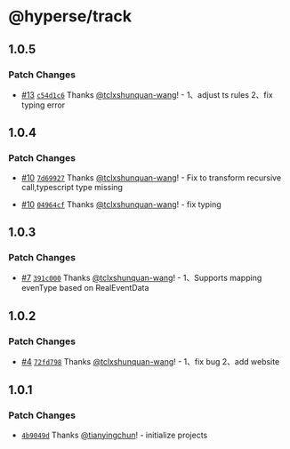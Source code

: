 # @hyperse/track

## 1.0.5

### Patch Changes

- [#13](https://github.com/hyperse-io/track/pull/13) [`c54d1c6`](https://github.com/hyperse-io/track/commit/c54d1c6de91b21c1b783fe4f4cb025895c9368cd) Thanks [@tclxshunquan-wang](https://github.com/tclxshunquan-wang)! - 1、adjust ts rules
  2、fix typing error

## 1.0.4

### Patch Changes

- [#10](https://github.com/hyperse-io/track/pull/10) [`7d69927`](https://github.com/hyperse-io/track/commit/7d69927595c7bd37cbd9683782d5d93f6fe60440) Thanks [@tclxshunquan-wang](https://github.com/tclxshunquan-wang)! - Fix to transform recursive call,typescript type missing

- [#10](https://github.com/hyperse-io/track/pull/10) [`04964cf`](https://github.com/hyperse-io/track/commit/04964cf86f928be670e3f1fa800b72d23f300eef) Thanks [@tclxshunquan-wang](https://github.com/tclxshunquan-wang)! - fix typing

## 1.0.3

### Patch Changes

- [#7](https://github.com/hyperse-io/track/pull/7) [`391c000`](https://github.com/hyperse-io/track/commit/391c000317034eae8f3d7e8fc5bd8219cddae700) Thanks [@tclxshunquan-wang](https://github.com/tclxshunquan-wang)! - 1、Supports mapping evenType based on RealEventData

## 1.0.2

### Patch Changes

- [#4](https://github.com/hyperse-io/track/pull/4) [`72fd798`](https://github.com/hyperse-io/track/commit/72fd79852a8d68edfc782c34aedbb94f1815fbd4) Thanks [@tclxshunquan-wang](https://github.com/tclxshunquan-wang)! - 1、fix bug
  2、add website

## 1.0.1

### Patch Changes

- [`4b9049d`](https://github.com/hyperse-io/pipeline/commit/4b9049d29b7b9fe2be066bddb27e3fe7d959d788) Thanks [@tianyingchun](https://github.com/tianyingchun)! - initialize projects
